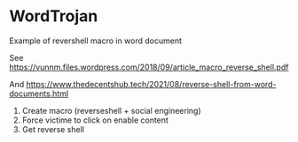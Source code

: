 # WordTrojan
Example of revershell macro in word document

See https://vunnm.files.wordpress.com/2018/09/article_macro_reverse_shell.pdf

And https://www.thedecentshub.tech/2021/08/reverse-shell-from-word-documents.html

1. Create macro (reverseshell + social engineering)
2. Force victime to click on enable content
3. Get reverse shell
